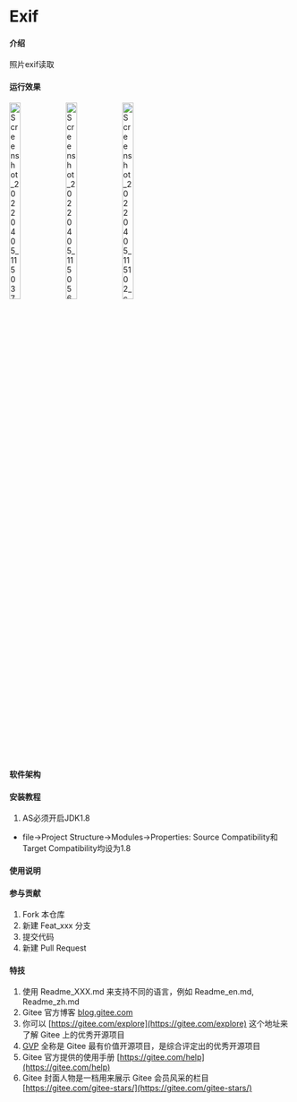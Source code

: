 # Exif

#### 介绍
照片exif读取

#### 运行效果

<img src="https://cdn.jsdelivr.net/gh/wzc520pyfm/Picbed_PicGo@master/img/Screenshot_20220405_115037_com.baidu.duer.exif.jpg" alt="Screenshot_20220405_115037_com.baidu.duer.exif" style="width:20%;height:30%;" /><img src="https://cdn.jsdelivr.net/gh/wzc520pyfm/Picbed_PicGo@master/img/Screenshot_20220405_115056_com.baidu.duer.exif.jpg" alt="Screenshot_20220405_115056_com.baidu.duer.exif" style="width:20%;height:30%;" /><img src="https://cdn.jsdelivr.net/gh/wzc520pyfm/Picbed_PicGo@master/img/Screenshot_20220405_115102_com.baidu.duer.exif.jpg" alt="Screenshot_20220405_115102_com.baidu.duer.exif" style="width:20%;height:30%;" />



#### 软件架构



#### 安装教程

1.  AS必须开启JDK1.8
  - file->Project Structure->Modules->Properties: Source Compatibility和Target Compatibility均设为1.8

#### 使用说明



#### 参与贡献

1.  Fork 本仓库
2.  新建 Feat_xxx 分支
3.  提交代码
4.  新建 Pull Request


#### 特技

1.  使用 Readme\_XXX.md 来支持不同的语言，例如 Readme\_en.md, Readme\_zh.md
2.  Gitee 官方博客 [blog.gitee.com](https://blog.gitee.com)
3.  你可以 [https://gitee.com/explore](https://gitee.com/explore) 这个地址来了解 Gitee 上的优秀开源项目
4.  [GVP](https://gitee.com/gvp) 全称是 Gitee 最有价值开源项目，是综合评定出的优秀开源项目
5.  Gitee 官方提供的使用手册 [https://gitee.com/help](https://gitee.com/help)
6.  Gitee 封面人物是一档用来展示 Gitee 会员风采的栏目 [https://gitee.com/gitee-stars/](https://gitee.com/gitee-stars/)
